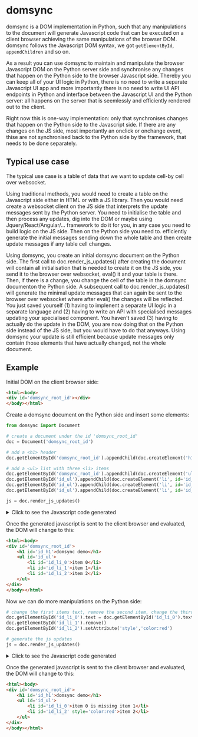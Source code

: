 # domsync

domsync is a DOM implementation in Python, such that any manipulations to the document will generate
Javascript code that can be executed on a client browser achieving the same manipulations of the browser DOM.
domsync follows the Javascript DOM syntax, we got ```getElementById```, ```appendChildren``` and so on.

As a result you can use domsync to maintain and manipulate the browser Javascript DOM on the Python server side
and synchronise any changes that happen on the Python side to the browser Javascript side.
Thereby you can keep all of your UI logic in Python, there is no need to write a separate Javascript UI app
and more importantly there is no need to write UI API endpoints in Python and interface between the Javascript UI and the Python server:
all happens on the server that is seemlessly and efficiently rendered out to the client.

Right now this is one-way implementation: only that synchronises changes that happen on the Python side to the Javascript side.
If there are any changes on the JS side, most importantly an onclick or onchange event, thise are not synchronised back to the Python
side by the framework, that needs to be done separately.

## Typical use case

The typical use case is a table of data that we want to update cell-by cell over websocket.

Using traditional methods, you would need to create a table on the Javascript side either in HTML or with a JS library.
Then you would need create a websocket client on the JS side that interprets the update messages sent by the Python server.
You need to initialise the table and then process any updates, dig into the DOM or maybe using Jquery/React/Angular/... framework
to do it for you, in any case you need to build logic on the JS side. Then on the Python side you need to.
efficiently generate the initial messages sending down the whole table and then create update messages if any table cell changes.

Using domsync, you create an initial domsync document on the Python side. The first call to doc.render_js_updates() after creating the document
will contain all initialisation that is needed to create it on the JS side, you send it to the browser over websocket, eval() it and your table is there.
Then, if there is a change, you change the cell of the table in the domsync documenton the Python side. A subsequent call to doc.render_js_updates()
will generate the minimal update messages that can again be sent to the browser over websocket where after eval() the changes will be reflected.
You just saved yourself (1) having to implenent a separate UI logic in a separate language and (2) having to write an API with specialised messages
updating your specialised component. You haven't saved (3) having to actually do the update in the DOM, you are now doing that on the Python side
instead of the JS side, but you would have to do that anyways. Using domsync your update is still efficient because update messages only 
contain those elements that have actually changed, not the whole document.

## Example

Initial DOM on the client browser side:
```html
<html><body>
<div id='domsync_root_id'></div>
</body></html>
```

Create a domsync document on the Python side and insert some elements:
```Python
from domsync import Document

# create a document under the id 'domsync_root_id'
doc = Document('domsync_root_id')

# add a <h1> header
doc.getElementById('domsync_root_id').appendChild(doc.createElement('h1', text='domsync demo'))

# add a <ul> list with three <li> items
doc.getElementById('domsync_root_id').appendChild(doc.createElement('ul', id='id_ul'))
doc.getElementById('id_ul').appendChild(doc.createElement('li', id='id_li_0', text='item 0'))
doc.getElementById('id_ul').appendChild(doc.createElement('li', id='id_li_1', text='item 1'))
doc.getElementById('id_ul').appendChild(doc.createElement('li', id='id_li_2', text='item 2'))    

js = doc.render_js_updates()
```

<details>
  <summary>Click to see the Javascript code generated</summary>
  
```javascript
var __domsync__ = [];
__domsync__["domsync_root_id"] = document.getElementById("domsync_root_id");
el = document.createElement('h1');el.setAttribute('id', 'id_h1');__domsync__['id_h1'] = el;
__domsync__["id_h1"].text = "domsync demo";
__domsync__["domsync_root_id"].appendChild(__domsync__["id_h1"]);
el = document.createElement('ul');el.setAttribute('id', 'id_ul');__domsync__['id_ul'] = el;
__domsync__["domsync_root_id"].appendChild(__domsync__["id_ul"]);
el = document.createElement('li');el.setAttribute('id', 'id_li_0');__domsync__['id_li_0'] = el;
__domsync__["id_li_0"].text = "item 0";
__domsync__["id_ul"].appendChild(__domsync__["id_li_0"]);
el = document.createElement('li');el.setAttribute('id', 'id_li_1');__domsync__['id_li_1'] = el;
__domsync__["id_li_1"].text = "item 1";
__domsync__["id_ul"].appendChild(__domsync__["id_li_1"]);
el = document.createElement('li');el.setAttribute('id', 'id_li_2');__domsync__['id_li_2'] = el;
__domsync__["id_li_2"].text = "item 2";
__domsync__["id_ul"].appendChild(__domsync__["id_li_2"]);
```
</details>

Once the generated javascript is sent to the client browser and evaluated, the DOM will change to this:

```html
<html><body>
<div id='domsync_root_id'>
    <h1 id='id_h1'>domsync demo</h1>
    <ul id='id_ul'>
        <li id='id_li_0'>item 0</li>
        <li id='id_li_1'>item 1</li>
        <li id='id_li_2'>item 2</li>
    </ul>
</div>
</body></html>
```

Now we can do more manipulations on the Python side:
```Python
# change the first items text, remove the second item, change the third items attribute
doc.getElementById('id_li_0').text = doc.getElementById('id_li_0').text + ' is missing item 1'
doc.getElementById('id_li_1').remove()
doc.getElementById('id_li_2').setAttribute('style','color:red')

# generate the js updates
js = doc.render_js_updates()
```

<details>
  <summary>Click to see the Javascript code generated</summary>
  
```javascript
__domsync__["id_li_1"].remove();
__domsync__["id_li_0"].text = "item 0 is missing item 1";
__domsync__["id_li_2"].setAttribute("style","color:red");
```
</details>

Once the generated javascript is sent to the client browser and evaluated, the DOM will change to this:

```html
<html><body>
<div id='domsync_root_id'>
    <h1 id='id_h1'>domsync demo</h1>
    <ul id='id_ul'>
        <li id='id_li_0'>item 0 is missing item 1</li>
        <li id='id_li_2' style='color:red'>item 2</li>
    </ul>
</div>
</body></html>
```
